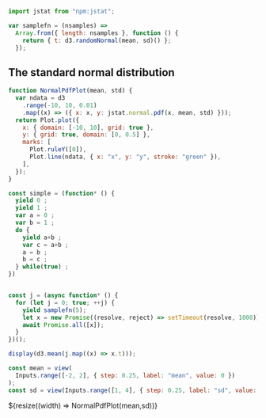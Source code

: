 ```js
import jstat from "npm:jstat";
```

```js
var samplefn = (nsamples) =>
  Array.from({ length: nsamples }, function () {
    return { t: d3.randomNormal(mean, sd)() };
  });
```

## The standard normal distribution

```js
function NormalPdfPlot(mean, std) {
  var ndata = d3
    .range(-10, 10, 0.01)
    .map((x) => ({ x: x, y: jstat.normal.pdf(x, mean, std) }));
  return Plot.plot({
    x: { domain: [-10, 10], grid: true },
    y: { grid: true, domain: [0, 0.5] },
    marks: [
      Plot.ruleY([0]),
      Plot.line(ndata, { x: "x", y: "y", stroke: "green" }),
    ],
  });
}
``` 


```js
const simple = (function* () {
  yield 0 ; 
  yield 1 ; 
  var a = 0 ; 
  var b = 1 ; 
  do {
    yield a+b ; 
    var c = a+b ; 
    a = b ; 
    b = c ; 
  } while(true) ; 
})
```

```js
```








```js
const j = (async function* () {
  for (let j = 0; true; ++j) {
    yield samplefn(5);
    let x = new Promise((resolve, reject) => setTimeout(resolve, 1000));
    await Promise.all([x]);
  }
})();
```

```js
display(d3.mean(j.map((x) => x.t)));
```

```js
const mean = view(
  Inputs.range([-2, 2], { step: 0.25, label: "mean", value: 0 })
);
const sd = view(Inputs.range([1, 4], { step: 0.25, label: "sd", value: 1 }));
```

<div class="grid grid-cols-1">
    <div class="card"> ${resize((width) => NormalPdfPlot(mean,sd))}</div>
</div>
